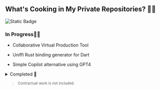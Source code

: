 ## What's Cooking in My Private Repositories? 🍲🔥
![Static Badge](https://img.shields.io/badge/2023_Highlights-161B22?style=for-the-badge&logo=github&logoColor=white)

### In Progress👨‍💻

- Collaborative Virtual Production Tool

- Uniffi Rust binding generator for Dart

- Simple Copilot alternative using GPT4

> 
<details>
  <summary>Completed 🎉</summary>  
  
  >  
  - Embedding Go Library in Flutter
</details>

> <sub>Contractual work is not included.</sub>


